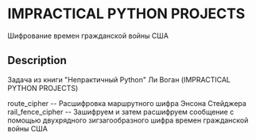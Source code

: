 # IMPRACTICAL PYTHON PROJECTS

Шифрование времен гражданской войны США

## Description

Задача из книги "Непрактичный Python" Ли Воган (IMPRACTICAL PYTHON PROJECTS)

route_cipher -- Расшифровка маршрутного шифра Энсона Стейджера 
rail_fence_cipher -- Зашифруем и затем расшифруем сообщение с помощью двухрядного 
    зигзагообразного шифра времен гражданской войны США

